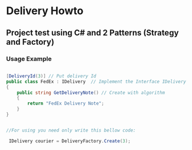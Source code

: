 # Delivery Howto


## Project test using C# and 2 Patterns (Strategy and Factory)

### Usage Example 

```csharp

[DeliveryId(3)] // Put delivery Id 
public class FedEx : IDelivery  // Implement the Interface IDelivery
{
    public string GetDeliveryNote() // Create with algorithm  
    {
        return "FedEx Delivery Note";
    }
}


//For using you need only write this bellow code:

 IDelivery courier = DeliveryFactory.Create(3);   
  

```
